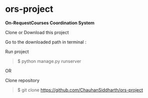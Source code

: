 # ors-project
**On-RequestCourses Coordination System**

Clone or Download this project

Go to the downloaded path in terminal :

Run project 

  > $ python manage.py runserver
  

OR

Clone repository

  > $ git clone https://github.com/ChauhanSiddharth/ors-project
